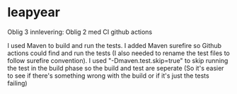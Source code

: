 # leapyear
Oblig 3 innlevering: Oblig 2 med CI github actions

I used Maven to build and run the tests. I added Maven surefire so Github actions could find and run the tests (I also needed to rename the test files to follow surefire convention). I used "-Dmaven.test.skip=true" to skip running the test in the build phase so the build and test are seperate 
(So it's easier to see if there's something wrong with the build or if it's just the tests failing)


